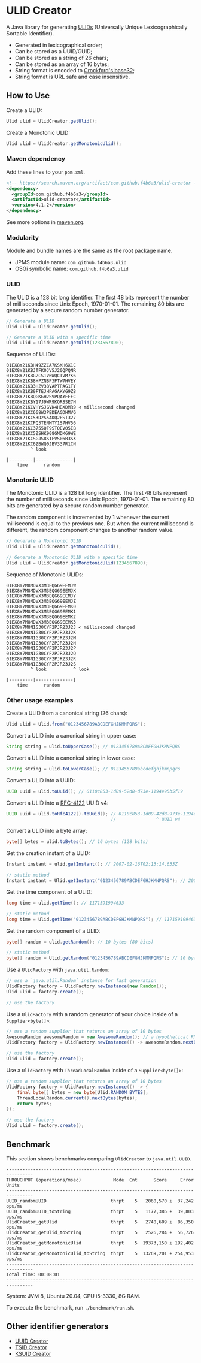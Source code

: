 

# ULID Creator

A Java library for generating [ULIDs](https://github.com/ulid/spec) (Universally Unique Lexicographically Sortable Identifier).

* Generated in lexicographical order;
* Can be stored as a UUID/GUID;
* Can be stored as a string of 26 chars;
* Can be stored as an array of 16 bytes;
* String format is encoded to [Crockford's base32](https://www.crockford.com/base32.html);
* String format is URL safe and case insensitive.

How to Use
------------------------------------------------------

Create a ULID:

```java
Ulid ulid = UlidCreator.getUlid();
```

Create a Monotonic ULID:

```java
Ulid ulid = UlidCreator.getMonotonicUlid();
```

### Maven dependency

Add these lines to your `pom.xml`.

```xml
<!-- https://search.maven.org/artifact/com.github.f4b6a3/ulid-creator -->
<dependency>
  <groupId>com.github.f4b6a3</groupId>
  <artifactId>ulid-creator</artifactId>
  <version>4.1.2</version>
</dependency>
```
See more options in [maven.org](https://search.maven.org/artifact/com.github.f4b6a3/ulid-creator).

### Modularity

Module and bundle names are the same as the root package name.

- JPMS module name: `com.github.f4b6a3.ulid`
- OSGi symbolic name: `com.github.f4b6a3.ulid`

### ULID

The ULID is a 128 bit long identifier. The first 48 bits represent the number of milliseconds since Unix Epoch, 1970-01-01. The remaining 80 bits are generated by a secure random number generator.

```java
// Generate a ULID
Ulid ulid = UlidCreator.getUlid();
```

```java
// Generate a ULID with a specific time
Ulid ulid = UlidCreator.getUlid(1234567890);
```

Sequence of ULIDs:

```text
01EX8Y21KBH49ZZCA7KSKH6X1C
01EX8Y21KBJTFK0JV5J20QPQNR
01EX8Y21KBG2CS1V6WQCTVM7K6
01EX8Y21KB8HPZNBP3PTW7HVEY
01EX8Y21KB3HZV38VAPTPAG1TY
01EX8Y21KB9FTEJHPAGAKYG9Z8
01EX8Y21KBQGKGH2SVPQAYEFFC
01EX8Y21KBY17J9WR9KQR8SE7H
01EX8Y21KCVHYSJGVK4HBXDMR9 < millisecond changed
01EX8Y21KC668W3PEDEAGDHMVG
01EX8Y21KC53D2S5ADQ2EST327
01EX8Y21KCPQ3TENMTY1S7HV56
01EX8Y21KC3755QF9STQEV05EB
01EX8Y21KC5ZSHK908GMDK69WE
01EX8Y21KCSGJS8S1FVS06B3SX
01EX8Y21KC6ZBWQ0JBV337R1CN
         ^ look

|---------|--------------|
    time      random
```

### Monotonic ULID

The Monotonic ULID is a 128 bit long identifier. The first 48 bits represent the number of milliseconds since Unix Epoch, 1970-01-01. The remaining 80 bits are generated by a secure random number generator.

The random component is incremented by 1 whenever the current millisecond is equal to the previous one. But when the current millisecond is different, the random component changes to another random value.

```java
// Generate a Monotonic ULID
Ulid ulid = UlidCreator.getMonotonicUlid();
```

```java
// Generate a Monotonic ULID with a specific time
Ulid ulid = UlidCreator.getMonotonicUlid(1234567890);
```

Sequence of Monotonic ULIDs:

```text
01EX8Y7M8MDVX3M3EQG69EEMJW
01EX8Y7M8MDVX3M3EQG69EEMJX
01EX8Y7M8MDVX3M3EQG69EEMJY
01EX8Y7M8MDVX3M3EQG69EEMJZ
01EX8Y7M8MDVX3M3EQG69EEMK0
01EX8Y7M8MDVX3M3EQG69EEMK1
01EX8Y7M8MDVX3M3EQG69EEMK2
01EX8Y7M8MDVX3M3EQG69EEMK3
01EX8Y7M8N1G30CYF2PJR23J2J < millisecond changed
01EX8Y7M8N1G30CYF2PJR23J2K
01EX8Y7M8N1G30CYF2PJR23J2M
01EX8Y7M8N1G30CYF2PJR23J2N
01EX8Y7M8N1G30CYF2PJR23J2P
01EX8Y7M8N1G30CYF2PJR23J2Q
01EX8Y7M8N1G30CYF2PJR23J2R
01EX8Y7M8N1G30CYF2PJR23J2S
         ^ look          ^ look

|---------|--------------|
    time      random
```

### Other usage examples

Create a ULID from a canonical string (26 chars):

```java
Ulid ulid = Ulid.from("0123456789ABCDEFGHJKMNPQRS");
```

Convert a ULID into a canonical string in upper case:

```java
String string = ulid.toUpperCase(); // 0123456789ABCDEFGHJKMNPQRS
```

Convert a ULID into a canonical string in lower case:

```java
String string = ulid.toLowerCase(); // 0123456789abcdefghjkmnpqrs
```

Convert a ULID into a UUID:

```java
UUID uuid = ulid.toUuid(); // 0110c853-1d09-52d8-d73e-1194e95b5f19
```

Convert a ULID into a [RFC-4122](https://tools.ietf.org/html/rfc4122) UUID v4:

```java
UUID uuid = ulid.toRfc4122().toUuid(); // 0110c853-1d09-42d8-973e-1194e95b5f19
                                       //               ^ UUID v4
```

Convert a ULID into a byte array:

```java
byte[] bytes = ulid.toBytes(); // 16 bytes (128 bits)
```

Get the creation instant of a ULID:

```java
Instant instant = ulid.getInstant(); // 2007-02-16T02:13:14.633Z
```

```java
// static method
Instant instant = Ulid.getInstant("0123456789ABCDEFGHJKMNPQRS"); // 2007-02-16T02:13:14.633Z
```

Get the time component of a ULID:

```java
long time = ulid.getTime(); // 1171591994633
```

```java
// static method
long time = Ulid.getTime("0123456789ABCDEFGHJKMNPQRS"); // 1171591994633
```

Get the random component of a ULID:

```java
byte[] random = ulid.getRandom(); // 10 bytes (80 bits)
```

```java
// static method
byte[] random = Ulid.getRandom("0123456789ABCDEFGHJKMNPQRS"); // 10 bytes (80 bits)
```

Use a `UlidFactory` with `java.util.Random`:

```java
// use a `java.util.Random` instance for fast generation
UlidFactory factory = UlidFactory.newInstance(new Random());
Ulid ulid = factory.create();

// use the factory
```

Use a `UlidFactory` with a random generator of your choice inside of a `Supplier<byte[]>`:

```java
// use a random supplier that returns an array of 10 bytes
AwesomeRandom awesomeRandom = new AwesomeRandom(); // a hypothetical RNG
UlidFactory factory = UlidFactory.newInstance(() -> awesomeRandom.nextBytes(Ulid.RANDOM_BYTES));

// use the factory
Ulid ulid = factory.create();
```

Use a `UlidFactory` with `ThreadLocalRandom` inside of a `Supplier<byte[]>`:

```java
// use a random supplier that returns an array of 10 bytes
UlidFactory factory = UlidFactory.newInstance(() -> {
    final byte[] bytes = new byte[Ulid.RANDOM_BYTES];
    ThreadLocalRandom.current().nextBytes(bytes);
    return bytes;
});

// use the factory
Ulid ulid = factory.create();
```

Benchmark
------------------------------------------------------

This section shows benchmarks comparing `UlidCreator` to `java.util.UUID`.

```
--------------------------------------------------------------------------------
THROUGHPUT (operations/msec)            Mode  Cnt      Score     Error   Units
--------------------------------------------------------------------------------
UUID_randomUUID                        thrpt    5   2060,570 ±  37,242  ops/ms
UUID_randomUUID_toString               thrpt    5   1177,386 ±  39,803  ops/ms
UlidCreator_getUlid                    thrpt    5   2740,609 ±  86,350  ops/ms
UlidCreator_getUlid_toString           thrpt    5   2526,284 ±  56,726  ops/ms
UlidCreator_getMonotonicUlid           thrpt    5  19373,150 ± 192,402  ops/ms
UlidCreator_getMonotonicUlid_toString  thrpt    5  13269,201 ± 254,953  ops/ms
--------------------------------------------------------------------------------
Total time: 00:08:01
--------------------------------------------------------------------------------
```

System: JVM 8, Ubuntu 20.04, CPU i5-3330, 8G RAM.

To execute the benchmark, run `./benchmark/run.sh`.

Other identifier generators
-------------------------------------------
* [UUID Creator](https://github.com/f4b6a3/uuid-creator)
* [TSID Creator](https://github.com/f4b6a3/tsid-creator)
* [KSUID Creator](https://github.com/f4b6a3/ksuid-creator)

